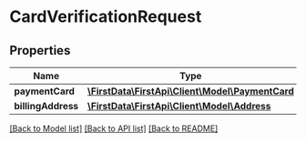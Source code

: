 # CardVerificationRequest

## Properties
Name | Type | Description | Notes
------------ | ------------- | ------------- | -------------
**paymentCard** | [**\FirstData\FirstApi\Client\Model\PaymentCard**](PaymentCard.md) |  | 
**billingAddress** | [**\FirstData\FirstApi\Client\Model\Address**](Address.md) |  | [optional] 

[[Back to Model list]](../README.md#documentation-for-models) [[Back to API list]](../README.md#documentation-for-api-endpoints) [[Back to README]](../README.md)



